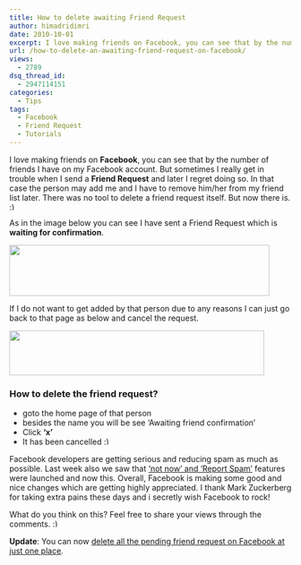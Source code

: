 ```yaml
---
title: How to delete awaiting Friend Request
author: himadridimri
date: 2010-10-01
excerpt: I love making friends on Facebook, you can see that by the number of friends I have on my Facebook account. But sometimes I really get in trouble when I send a Friend Request and later I regret doing so. In that case the person may add me and I have to remove him/her from my friend list later.There was no tool to delete a friend request itself. But now there is. :)
url: /how-to-delete-an-awaiting-friend-request-on-facebook/
views:
  - 2789
dsq_thread_id:
  - 2947114151
categories:
  - Tips
tags:
  - Facebook
  - Friend Request
  - Tutorials
---
```

I love making friends on **Facebook**, you can see that by the number of friends I have on my Facebook account. But sometimes I really get in trouble when I send a **Friend Request** and later I regret doing so. In that case the person may add me and I have to remove him/her from my friend list later. There was no tool to delete a friend request itself. But now there is. <img src="http://devilsworkshop.org/wp-includes/images/smilies/simple-smile.png" alt=":)" class="wp-smiley" style="height: 1em; max-height: 1em;" />

As in the image below you can see I have sent a Friend Request which is **waiting for confirmation**.

<a href="http://fbknol.com/how-to-delete-an-awaiting-friend-request-on-facebook/screenshot_015/" onclick="_gaq.push(['_trackEvent', 'outbound-article', 'http://fbknol.com/how-to-delete-an-awaiting-friend-request-on-facebook/screenshot_015/', '']);" rel="attachment wp-att-2913"><img class="alignnone size-full  wp-image-53654" src="http://cdn.devilsworkshop.org/files/2010/10/screenshot_015.png" alt="" width="464" height="91" /></a>

If I do not want to get added by that person due to any reasons I can just go back to that page as below and cancel the request.

<a href="http://fbknol.com/how-to-delete-an-awaiting-friend-request-on-facebook/screenshot_016/" onclick="_gaq.push(['_trackEvent', 'outbound-article', 'http://fbknol.com/how-to-delete-an-awaiting-friend-request-on-facebook/screenshot_016/', '']);" rel="attachment wp-att-2914"><img class="alignnone size-full wp-image-2914" src="http://cdn.devilsworkshop.org/files/2010/10/screenshot_016.png" alt="" width="455" height="80" /></a>

### How to delete the friend request?

  * goto the home page of that person
  * besides the name you will be see &#8216;Awaiting friend confirmation&#8217;
  * Click **&#8216;x&#8217;**
  * It has been cancelled <img src="http://devilsworkshop.org/wp-includes/images/smilies/simple-smile.png" alt=":)" class="wp-smiley" style="height: 1em; max-height: 1em;" />

Facebook developers are getting serious and reducing spam as much as possible. Last week also we saw that <a href="http://fbknol.com/ignore-requests-and-report-them-as-spam-on-facebook/" onclick="_gaq.push(['_trackEvent', 'outbound-article', 'http://fbknol.com/ignore-requests-and-report-them-as-spam-on-facebook/', '&#8216;not now&#8217; and &#8216;Report Spam&#8217;']);" >&#8216;not now&#8217; and &#8216;Report Spam&#8217;</a> features were launched and now this. Overall, Facebook is making some good and nice changes which are getting highly appreciated. I thank Mark Zuckerberg for taking extra pains these days and i secretly wish Facebook to rock!

What do you think on this? Feel free to share your views through the comments. <img src="http://devilsworkshop.org/wp-includes/images/smilies/simple-smile.png" alt=":)" class="wp-smiley" style="height: 1em; max-height: 1em;" />

**Update**: You can now <a href="http://fbknol.com/use-unfriend-finder-to-keep-a-check-on-facebook-friends/" onclick="_gaq.push(['_trackEvent', 'outbound-article', 'http://fbknol.com/use-unfriend-finder-to-keep-a-check-on-facebook-friends/', 'delete all the pending friend request on Facebook at just one place']);" >delete all the pending friend request on Facebook at just one place</a>.
